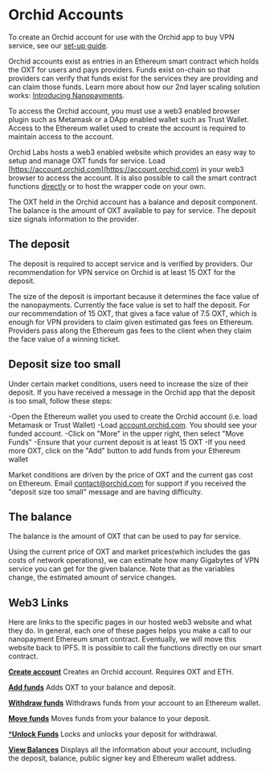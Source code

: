 # Orchid Accounts

To create an Orchid account for use with the Orchid app to buy VPN service, see our [set-up guide](https://orchid.com/join).

Orchid accounts exist as entries in an Ethereum smart contract which holds the OXT for users and pays providers. Funds exist on-chain so that providers can verify that funds exist for the services they are providing and can claim those funds. Learn more about how our 2nd layer scaling solution works: [Introducing Nanopayments](https://blog.orchid.com/introducing-nanopayments/).

To access the Orchid account, you must use a web3 enabled browser plugin such as Metamask or a DApp enabled wallet such as Trust Wallet. Access to the Ethereum wallet used to create the account is required to maintain access to the account.

Orchid Labs hosts a web3 enabled website which provides an easy way to setup and manage OXT funds for service. Load [https://account.orchid.com](https://account.orchid.com) in your web3 browser to access the account. It is also possible to call the smart contract functions [directly](https://etherscan.io/address/0xb02396f06CC894834b7934ecF8c8E5Ab5C1d12F1#code) or to host the wrapper code on your own.

The OXT held in the Orchid account has a balance and deposit component. The balance is the amount of OXT available to pay for service. The deposit size signals information to the provider.

## The deposit 

The deposit is required to accept service and is verified by providers. Our recommendation for VPN service on Orchid is at least 15 OXT for the deposit.

The size of the deposit is important because it determines the face value of the nanopayments. Currently the face value is set to half the deposit. For our recommendation of 15 OXT, that gives a face value of 7.5 OXT, which is enough for VPN providers to claim given estimated gas fees on Ethereum. Providers pass along the Ethereum gas fees to the client when they claim the face value of a winning ticket. 

## Deposit size too small

Under certain market conditions, users need to increase the size of their deposit. If you have received a message in the Orchid app that the deposit is too small, follow these steps:

-Open the Ethereum wallet you used to create the Orchid account (i.e. load Metamask or Trust Wallet)
-Load [account.orchid.com](https://account.orchid.com/). You should see your funded account.
-Click on "More" in the upper right, then select "Move Funds"
-Ensure that your current deposit is at least 15 OXT
-If you need more OXT, click on the "Add" button to add funds from your Ethereum wallet

Market conditions are driven by the price of OXT and the current gas cost on Ethereum. Email contact@orchid.com for support if you received the "deposit size too small" message and are having difficulty.

## The balance

The balance is the amount of OXT that can be used to pay for service. 

Using the current price of OXT and market prices(which includes the gas costs of network operations), we can estimate how many Gigabytes of VPN service you can get for the given balance. Note that as the variables change, the estimated amount of service changes.  

## Web3 Links

Here are links to the specific pages in our hosted web3 website and what they do. In general, each one of these pages helps you make a call to our nanopayment Ethereum smart contract. Eventually, we will move this website back to IPFS. It is possible to call the functions directly on our smart contract.

[**Create account**](https://account.orchid.com/)
Creates an Orchid account. Requires OXT and ETH. 

[**Add funds**](https://account.orchid.com/#addFunds)
Adds OXT to your balance and deposit.

[**Withdraw funds**](https://account.orchid.com/#withdrawFunds)
Withdraws funds from your account to an Ethereum wallet.

[**Move funds**](https://account.orchid.com/#moveFunds)
Moves funds from your balance to your deposit. 

[***Unlock Funds**](https://account.orchid.com/#lockFunds)
Locks and unlocks your deposit for withdrawal.

[**View Balances**](https://account.orchid.com/#balances)
Displays all the information about your account, including the deposit, balance, public signer key and Ethereum wallet address.



